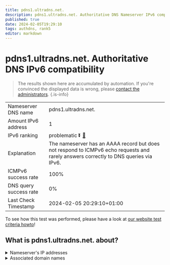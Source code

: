 ```yaml
---
title: pdns1.ultradns.net.
description: pdns1.ultradns.net. Authoritative DNS Nameserver IPv6 compatibility
published: true
date: 2024-02-05T19:29:10
tags: authdns, rank5
editor: markdown
---
```


# pdns1.ultradns.net. Authoritative DNS IPv6 compatibility

> The results shown here are accumulated by automation. If you're convinced the displayed data is wrong, please [contact the administrators](/howto/chat). 
{.is-info}




|   |   |
| - | - |
| Nameserver DNS name | pdns1.ultradns.net.
| Amount IPv6 address | 1
| IPv6 ranking | problematic :arrow_double_down: [🔗](/howto/ranking) |
| Explanation | The nameserver has an AAAA record but does not respond to ICMPv6 echo requests and rarely answers correctly to DNS queries via IPv6. |
| ICMPv6 success rate | 100%|
| DNS query success rate | 0% |
| Last Check Timestamp | 2024-02-05 20:29:10+01:00 |

To see how this test was performed, please have a look at [our website test criteria howto](/howto/testcriteria/authdns)!


## What is pdns1.ultradns.net. about?




<details>
<summary>Nameserver's IP addresses</summary>

2001:502:f3ff::1

</details>



<details>
<summary>Associated domain names</summary>

www.crave.ca

</details>
